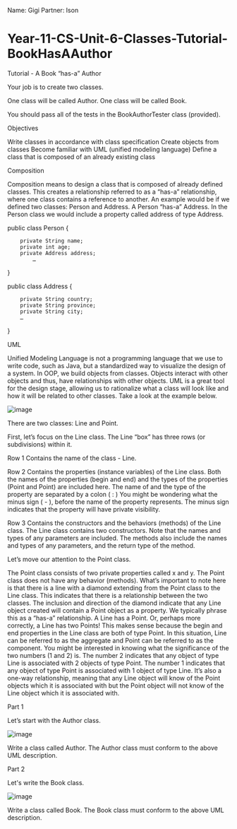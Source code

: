 Name: Gigi
Partner: Ison

# Year-11-CS-Unit-6-Classes-Tutorial-BookHasAAuthor

Tutorial - A Book “has-a” Author

Your job is to create two classes.

One class will be called Author.
One class will be called Book.

You should pass all of the tests in the BookAuthorTester class (provided).

Objectives

Write classes in accordance with class specification
Create objects from classes
Become familiar with UML (unified modeling language)
Define a class that is composed of an already existing class

Composition

Composition means to design a class that is composed of already defined classes. This creates a relationship referred to as a “has-a” relationship, where one class contains a reference to another. An example would be if we defined two classes: Person and Address. A Person “has-a” Address. In the Person class we would include a property called address of type Address.

public class Person {

        private String name;
        private int age;
        private Address address;
            …

} 

public class Address {

        private String country;
        private String province;
        private String city;
        …

}



UML

Unified Modeling Language is not a programming language that we use to write code, such as Java, but a standardized way to visualize the design of a system. In OOP, we build objects from classes. Objects interact with other objects and thus, have relationships with other objects. UML is a great tool for the design stage, allowing us to rationalize what a class will look like and how it will be related to other classes. Take a look at the example below.

![image](https://user-images.githubusercontent.com/57818506/213328428-b695ded1-6dc1-4746-b396-45f2d1d1ffcd.png)

There are two classes: Line and Point. 

First, let’s focus on the Line class.
The Line “box” has three rows (or subdivisions) within it. 

Row 1
Contains the name of the class - Line. 

Row 2
Contains the properties (instance variables) of the Line class.
Both the names of the properties (begin and end) and the types of the properties (Point and Point) are included here. 
The name of and the type of the property are separated by a colon ( : )
You might be wondering what the minus sign ( - ), before the name of the property represents. The minus sign indicates that the property will have private visibility. 

Row 3
Contains the constructors and the behaviors (methods) of the Line class.
The Line class contains two constructors. Note that the names and types of any parameters are included.
The methods also include the names and types of any parameters, and the return type of the method.

Let’s move our attention to the Point class. 

The Point class consists of two private properties called x and y. 
The Point class does not have any behavior (methods).
What’s important to note here is that there is a line with a diamond extending from the Point class to the Line class. This indicates that there is a relationship between the two classes. The inclusion and direction of the diamond indicate that any Line object created will contain a Point object as a property. We typically phrase this as a “has-a” relationship. A Line has a Point. Or, perhaps more correctly, a Line has two Points! This makes sense because the begin and end properties in the Line class are both of type Point. In this situation, Line can be referred to as the aggregate and Point can be referred to as the component.
You might be interested in knowing what the significance of the two numbers (1 and 2) is. The number 2 indicates that any object of type Line is associated with 2 objects of type Point. The number 1 indicates that any object of type Point is associated with 1 object of type Line. It’s also a one-way relationship, meaning that any Line object will know of the Point objects which it is associated with but the Point object will not know of the Line object which it is associated with. 


Part 1

Let’s start with the Author class.

![image](https://user-images.githubusercontent.com/57818506/213328519-fb7d4af4-643f-4e99-9402-66989360d50e.png)

Write a class called Author. The Author class must conform to the above UML description.

Part 2

Let's write the Book class.

![image](https://user-images.githubusercontent.com/57818506/213328594-c926aff6-1197-4629-b274-01ece0d6d90e.png)

Write a class called Book. The Book class must conform to the above UML description.

